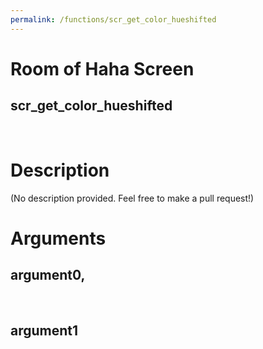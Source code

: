 ```yaml
---
permalink: /functions/scr_get_color_hueshifted
---
```

# Room of Haha Screen  
## scr_get_color_hueshifted  
&nbsp;  
# Description  
(No description provided. Feel free to make a pull request!) 
&nbsp;  
# Arguments
## argument0, 

&nbsp;  
## argument1

&nbsp;  


